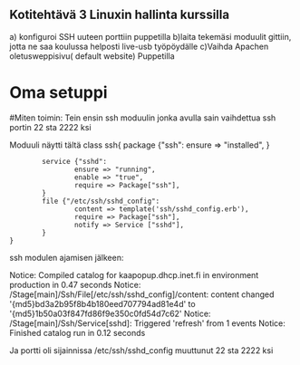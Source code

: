 ## Kotitehtävä 3 Linuxin hallinta kurssilla

a) konfiguroi SSH uuteen porttiin puppetilla
b)laita tekemäsi moduulit gittiin, jotta ne saa koulussa helposti live-usb työpöydälle
c)Vaihda Apachen oletusweppisivu( default website) Puppetilla


# Oma setuppi

#Miten toimin:
Tein ensin ssh moduulin jonka avulla sain vaihdettua ssh portin 22 sta 2222 ksi

Moduuli näytti tältä
	class ssh{
        	package {"ssh":
                	ensure => "installed",
        	}

        	service {"sshd":
                	ensure => "running",
                	enable => "true",
                	require => Package["ssh"],
        	}
        	file {"/etc/ssh/sshd_config":
                	content => template('ssh/sshd_config.erb'),
                	require => Package["ssh"],
                	notify => Service ["sshd"],
        	}
	}
 

 
ssh modulen ajamisen jälkeen:

Notice: Compiled catalog for kaapopup.dhcp.inet.fi in environment production in 0.47 seconds
Notice: /Stage[main]/Ssh/File[/etc/ssh/sshd_config]/content: content changed '{md5}bd3a2b95f8b4b180eed707794ad81e4d' to '{md5}1b50a03f847fd86f9e350c0fd54d7c62'
Notice: /Stage[main]/Ssh/Service[sshd]: Triggered 'refresh' from 1 events
Notice: Finished catalog run in 0.12 seconds

Ja portti oli sijainnissa /etc/ssh/sshd_config muuttunut 22 sta 2222 ksi

